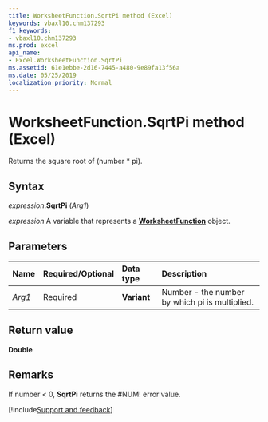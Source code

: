```yaml
---
title: WorksheetFunction.SqrtPi method (Excel)
keywords: vbaxl10.chm137293
f1_keywords:
- vbaxl10.chm137293
ms.prod: excel
api_name:
- Excel.WorksheetFunction.SqrtPi
ms.assetid: 61e1ebbe-2d16-7445-a480-9e89fa13f56a
ms.date: 05/25/2019
localization_priority: Normal
---
```



# WorksheetFunction.SqrtPi method (Excel)

Returns the square root of (number * pi).


## Syntax

_expression_.**SqrtPi** (_Arg1_)

_expression_ A variable that represents a **[WorksheetFunction](Excel.WorksheetFunction.md)** object.


## Parameters

|Name|Required/Optional|Data type|Description|
|:-----|:-----|:-----|:-----|
| _Arg1_|Required| **Variant**|Number - the number by which pi is multiplied.|

## Return value

**Double**


## Remarks

If number < 0, **SqrtPi** returns the #NUM! error value.




[!include[Support and feedback](~/includes/feedback-boilerplate.md)]